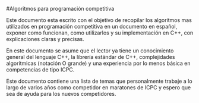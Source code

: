#Algoritmos para programación competitiva

Este documento esta escrito con el objetivo de recopilar los algoritmos mas utilizados en programación
competitiva en un documento en español, exponer como funcionan, como utilizarlos y su implementación en C++, 
con explicaciones claras y precisas.
	
En este documento se asume que el lector ya tiene un conocimiento general del lenguaje C++, la librería estándar
de C++, complejidades algorítmicas (notación O grande) y una experiencia por lo menos básica en competencias de
tipo ICPC.
	
Este documento contiene una lista de temas que personalmente trabaje a lo largo de
varios años como competidor en maratones de ICPC y espero que sea de ayuda para los nuevos competidores.
